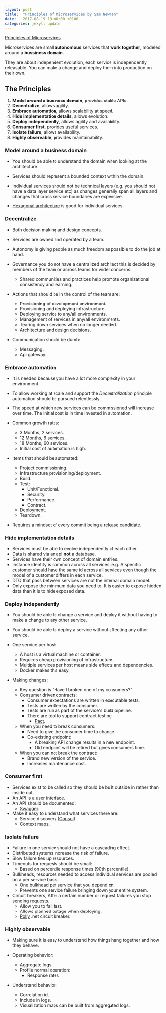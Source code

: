 ```yaml
---
layout: post
title:  "Principles of Microservices by Sam Newman"
date:   2017-08-19 13:00:00 +0100
categories: jekyll update
---
```


[Principles of Microservices](https://www.youtube.com/watch?v=PFQnNFe27kU)

Microservices are small **autonomous** services that **work together**, modeled around a **bussiness domain**.

They are about independent evolution, each service is independently releasable.  You can make a change and deploy them into production on their own.

## The Principles

1. **Model around a business domain**, provides stable APIs.
2. **Decentralize**, allows agility.
3. **Embrace automation**, allows scalability at speed.
4. **Hide implementation details**, allows evolution.
5. **Deploy independently**, allows agility and availability.
6. **Consumer first**, provides useful services.
7. **Isolate failure**, allows availability.
8. **Highly observable**, provides maintainability.


### Model around a business domain

* You should be able to understand the domain when looking at the architecture.

* Services should represent a bounded context within the domain.

* Individual services should not be technical layers (e.g. you should not have a data layer service etc) as changes generally span all layers and changes that cross service boundaries are expensive.

* [Hexagonal architecture](http://alistair.cockburn.us/Hexagonal+architecture) is good for individual services.


### Decentralize

* Both decision making and design concepts.

* Services are owned and operated by a team.

* Autonomy is giving people as much freedom as possible to do the job at hand.

* Governance you do not have a centralized architect this is decided by members of the team or across teams for wider concerns:
  * Shared communities and practices help promote organizational consistency and learning.

* Actions that should be in the control of the team are:
  * Provisioning of development environment.
  * Provisioning and deploying infrastructure.
  * Deploying service to any/all environments.
  * Management of services in any/all environments.
  * Tearing down services when no longer needed.
  * Architecture and design decisions.

* Communication should be dumb:
  * Messaging.
  * Api gateway.


### Embrace automation

* It is needed because you have a lot more complexity in your environment.

* To allow working at scale and support the *Decentralization* principle automation should be pursued relentlessly.

* The speed at which new services can be commissioned will increase over time.  The initial cost is in time invested in automation.

* Common growth rates:
  *  3 Months, 2 services.
  * 12 Months, 6 services.
  * 18 Months, 60 services.
  * Initial cost of automation is high.

* Items that should be automated:
  * Project commissioning.
  * Infrastructure provisioning/deployment.
  * Build.
  * Test:
    * Unit/Functional.
    * Security.
    * Performance.
    * Contract.
  * Deployment.
  * Teardown.

* Requires a mindset of every commit being a release candidate.


### Hide implementation details
* Services must be able to evolve independently of each other.
* Data is shared via an api **not** a database.
* Services have their own concept of domain entities.
* Instance identity is common across all services.  e.g. A specific customer should have the same id across all services even though the model of a customer differs in each service.
* DTO that pass between services are not the internal domain model.
* Only expose the minimum data you need to.  It is easier to expose hidden data than it is to hide exposed data.


### Deploy independently

* You should be able to change a service and deploy it without having to make a change to any other service.

* You should be able to deploy a service without affecting any other service.

* One service per host:
  * A host is a virtual machine or container.
  * Requires cheap provisioning of infrastructure.
  * Multiple services per host means side effects and dependencies.
  * Docker makes this easy.

* Making changes:
  * Key question is "Have I broken one of my consumers?"
  * Consumer driven contracts:
    * Consumer expectations are written in executable tests.
    * Tests are written by the consumer.
    * Tests are run as part of the service's build pipeline.
    * There are tool to support contract testing:
        * [Pact](https://docs.pact.io/).
  * When you need to break consumers:
    * Need to give the consumer time to change.
    * Co-existing endpoint:
      * A breaking API change results in a new endpoint.
      * Old endpoint will be retired but gives consumers time.
  * When you can not break the contract:
    * Brand new version of the service.
    * Increases maintenance cost.


### Consumer first

* Services exist to be called so they should be built outside in rather than inside out.
* An API is a user interface.
* An API should be documented:
  * [Swagger](https://swagger.io/).
* Make it easy to understand what services there are:
  * Service discovery ([Consul](https://www.consul.io/))
  * Context maps.


### Isolate failure

* Failure in one service should not have a cascading effect.
* Distributed systems increase the risk of failure.
* Slow failure ties up resources.
* Timeouts for requests should be small:
  * Based on percentile response times (90th percentile).
* Bulkheads, resources needed to access individual services are pooled on a per service basis:
  * One bulkhead per service that you depend on.
  * Prevents one service failure bringing down your entire system.
* Circuit breakers, After a certain number or request failures you stop sending requests.
    * Allow you to fail fast.
    * Allows planned outage when deploying.
    * [Polly](https://github.com/App-vNext/Polly) .net circuit breaker.


### Highly observable

* Making sure it is easy to understand how things hang together and how they behave.

* Operating behavior:
  * Aggregate logs.
  * Profile normal operation:
    * Response rates

* Understand behavior:
  * Correlation id.
  * Include in logs.
  * Visualization maps can be built from aggregated logs.
